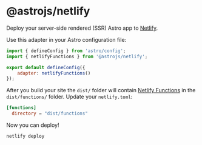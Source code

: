 # @astrojs/netlify

Deploy your server-side rendered (SSR) Astro app to [Netlify](https://www.netlify.com/).

Use this adapter in your Astro configuration file:

```js
import { defineConfig } from 'astro/config';
import { netlifyFunctions } from '@astrojs/netlify';

export default defineConfig({
	adapter: netlifyFunctions()
});
```

After you build your site the `dist/` folder will contain [Netlify Functions](https://docs.netlify.com/functions/overview/) in the `dist/functions/` folder. Update your `netlify.toml`:

```toml
[functions]
  directory = "dist/functions"
```

Now you can deploy!

```shell
netlify deploy
```
